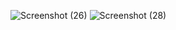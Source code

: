 ![Screenshot (26)](https://github.com/Prince819794/Comment-Task-Aulacube/assets/78560630/0f3547e9-2f6c-47d5-bb45-a5e956f46843)
![Screenshot (28)](https://github.com/Prince819794/Comment-Task-Aulacube/assets/78560630/1a6ebdaf-6820-47ec-8340-84500835ae59)
